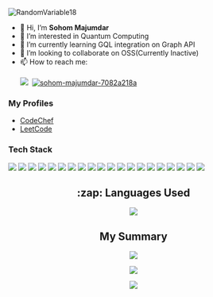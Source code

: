 <p align="left"> <img src="https://komarev.com/ghpvc/?username=RandomVariable18" alt="RandomVariable18" /> </p>

- 👋 Hi, I’m **Sohom Majumdar**
- 👀 I’m interested in Quantum Computing
- 🌱 I’m currently learning GQL integration on Graph API
- 💞️ I’m looking to collaborate on OSS(Currently Inactive)
- 📫 How to reach me: <div >&nbsp;</div>
<a href="mailto:sohom.jgm@gmail.com"><img src="https://img.shields.io/badge/Gmail-D14836?style=for-the-badge&logo=gmail&logoColor=white" /></a>&nbsp;
<a href="https://www.linkedin.com/in/sohom-majumdar-7082a218a"><img src="https://img.shields.io/badge/LinkedIn-0077B5?style=for-the-badge&logo=linkedin&logoColor=white" alt="sohom-majumdar-7082a218a" /></a>

<!-- - Find out more about me: <br> <a href=" ">
<img src="https://img.shields.io/badge/resume-pdf-%23181717.svg?&style=for-the-badge&logoColor=white"></img>
</a> -->

<!-- [<img alt="Gmail" width="20px" src="./official-gmail-icon-2020-.svg">](mailto:sohom.jgm@gmail.com) &nbsp; 
 [<img alt="LinkedIn" width="20px" src="./LI-In-Bug.png" />](https://www.linkedin.com/in/sohom-majumdar-7082a218a/) -->
  <!-- Alternate Link for gmail Logo: https://cdn.jsdelivr.net/npm/simple-icons@3.13.0/icons/gmail.svg -->
  <!-- Alternate Link for gmail Logo: https://cdn.jsdelivr.net/npm/simple-icons@v3/icons/linkedin.svg -->


### My Profiles
<!-- - [Codeforces](https://codeforces.com/profile/) -->
- [CodeChef](https://www.codechef.com/users/crazydoggo18)
- [LeetCode](https://leetcode.com/crazydoggo18)

### Tech Stack

<p align="left">
 <img src="https://img.shields.io/badge/C%2B%2B-044F88?style=for-the-badge&logo=c%2B%2B&logoColor=white"/>
 <img src="https://img.shields.io/badge/Python-4B8BBE?style=for-the-badge&logo=python&logoColor=white"/> 
 <img src="https://img.shields.io/badge/C-00599C?style=for-the-badge&logo=c&logoColor=white"/>
 <img src="https://img.shields.io/badge/HTML-e34c26?style=for-the-badge&logo=html5&logoColor=white"/> 
 <img src="https://img.shields.io/badge/CSS-264de4?&style=for-the-badge&logo=css3&logoColor=white"/> 
 <img src="https://img.shields.io/badge/JavaScript-F7DF1E?style=for-the-badge&logo=javascript&logoColor=black"/>  
 <img src="https://img.shields.io/badge/TypeScript-007acc?style=for-the-badge&logo=typescript&logoColor=white"/>
 <img src="https://img.shields.io/badge/Markdown-000000?style=for-the-badge&logo=markdown&logoColor=white"/>
 <img src="https://img.shields.io/badge/React-20232A?style=for-the-badge&logo=react&logoColor=61DAFB"/> 
 <img src="https://img.shields.io/badge/Bootstrap-563D7C?style=for-the-badge&logo=bootstrap&logoColor=white"/> 
 <img src="https://img.shields.io/badge/styled--components-DB7093?style=for-the-badge&logo=styled-components&logoColor=white"/> 
 <img src="https://img.shields.io/badge/Material--UI-0081CB?style=for-the-badge&logo=material-ui&logoColor=white"/> 
 <img src="https://img.shields.io/badge/GraphQL-e535ab?style=for-the-badge&logo=graphql&logoColor=white"/>
 <img src="https://img.shields.io/badge/Node.js-3c873a?style=for-the-badge&logo=node.js&logoColor=white"/>
 <img src="https://img.shields.io/badge/MySQL-00000F?style=for-the-badge&logo=mysql&logoColor=white"/> 
 <img src="https://img.shields.io/badge/SQLite-07405E?style=for-the-badge&logo=sqlite&logoColor=white"/> 
 <img src="https://img.shields.io/badge/Scala-DE3423?style=for-the-badge&logo=Scala&logoColor=white"/>
 <img src="https://img.shields.io/badge/Jest-red?style=for-the-badge&logo=jest&logoColor=white"/>
 <img src="https://img.shields.io/badge/Azure-007FFF?style=for-the-badge&logo=MicrosoftAzure&logoColor=white"/>
 <img src="https://img.shields.io/badge/Heroku-430098?style=for-the-badge&logo=heroku&logoColor=white"/>
 
  <!-- <img src="https://img.shields.io/badge/React_Native-20232A?style=for-the-badge&logo=react&logoColor=61DAFB"/> 
 <img src="https://img.shields.io/badge/Tailwind_CSS-38B2AC?style=for-the-badge&logo=tailwind-css&logoColor=white"/>
 <img src="https://img.shields.io/badge/React_Router-CA4245?style=for-the-badge&logo=react-router&logoColor=white"/> 
 <img src="https://img.shields.io/badge/Django-092E20?style=for-the-badge&logo=django&logoColor=white"/> 
 <img src="https://img.shields.io/badge/Flask-000000?style=for-the-badge&logo=flask&logoColor=white"/> 
 <img src="https://img.shields.io/badge/Netlify-00C7B7?style=for-the-badge&logo=netlify&logoColor=white"/>-->
</p>

<!-- Languages Used -->

<h2 align="center">:zap: Languages Used </h2>
<p align="center">
<img src="https://github-readme-stats.vercel.app/api/top-langs/?username=RandomVariable18&theme=react">
</p>


<!-- ### My summary: -->
<h2 align="center"> My Summary</h2>
<p align="center">
  <img src="https://github-readme-stats.vercel.app/api?username=RandomVariable18&show_icons=true&theme=react"/>
</p>
 
<p align="center">
  <img src="https://github-readme-streak-stats.herokuapp.com/?user=RandomVariable18&theme=react&hide_border=true"/>
</p>

<p align = "center">
<img src="https://activity-graph.herokuapp.com/graph?username=RandomVariable18&theme=github" />
 </p>



<!--

Profiles to be added Later

<a href="https://twitter.com/"><img src="https://img.shields.io/badge/Twitter-1DA1F2?style=for-the-badge&logo=twitter&logoColor=white" alt="rajatverma2502" /></a>&nbsp;
<a href="https://codepen.com/" target="_blank"><img src="https://img.shields.io/badge/codepen-%23131417.svg?&style=for-the-badge&logo=codepen&logoColor=white" alt=codepen style="margin-bottom: 5px;" />
</a>&nbsp;
<a href="https://medium.com/"><img src="https://img.shields.io/badge/Medium-12100E?style=for-the-badge&logo=medium&logoColor=white" alt=""/></a>&nbsp;
<a href="https://dev.to/"><img src="https://img.shields.io/badge/dev.to-0A0A0A?style=for-the-badge&logo=dev.to&logoColor=white" alt="" /></a>&nbsp;
<a href="https://stackoverflow.com/users/"><img src="https://aleen42.github.io/badges/src/stackoverflow.svg" alt="" height="28" /></a>
-->


